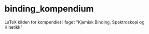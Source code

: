 binding_kompendium
==================

LaTeX kilden for kompendiet i faget "Kjemisk Binding, Spektroskopi og Kinetikk"
